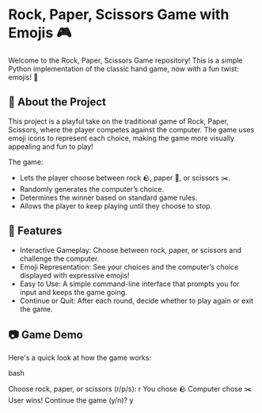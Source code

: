 # Rock, Paper, Scissors Game with Emojis 🎮
Welcome to the Rock, Paper, Scissors Game repository! This is a simple Python implementation of the classic hand game, now with a fun twist: emojis! 🎉

## 📝 About the Project
This project is a playful take on the traditional game of Rock, Paper, Scissors, where the player competes against the computer. The game uses emoji icons to represent each choice, making the game more visually appealing and fun to play!

The game:
-  Lets the player choose between rock 🪨, paper 📄, or scissors ✂️.
-  Randomly generates the computer’s choice.
-  Determines the winner based on standard game rules.
-  Allows the player to keep playing until they choose to stop.

## 🚀 Features
- Interactive Gameplay: Choose between rock, paper, or scissors and challenge the computer.
-  Emoji Representation: See your choices and the computer’s choice displayed with expressive emojis!
-  Easy to Use: A simple command-line interface that prompts you for input and keeps the game going.
-  Continue or Quit: After each round, decide whether to play again or exit the game.

##  📷 Game Demo
Here's a quick look at how the game works:

bash

Choose rock, paper, or scissors (r/p/s): r
You chose 🪨
Computer chose ✂️
User wins!
Continue the game (y/n)? y
